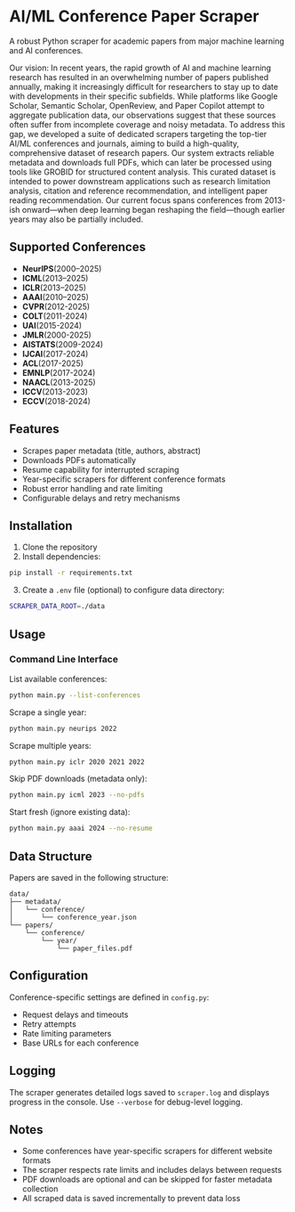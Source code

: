 # AI/ML Conference Paper Scraper

A robust Python scraper for academic papers from major machine learning and AI conferences.

Our vision: In recent years, the rapid growth of AI and machine learning research has resulted in an overwhelming number of papers published annually, making it increasingly difficult for researchers to stay up to date with developments in their specific subfields. While platforms like Google Scholar, Semantic Scholar, OpenReview, and Paper Copilot attempt to aggregate publication data, our observations suggest that these sources often suffer from incomplete coverage and noisy metadata. To address this gap, we developed a suite of dedicated scrapers targeting the top-tier AI/ML conferences and journals, aiming to build a high-quality, comprehensive dataset of research papers. Our system extracts reliable metadata and downloads full PDFs, which can later be processed using tools like GROBID for structured content analysis. This curated dataset is intended to power downstream applications such as research limitation analysis, citation and reference recommendation, and intelligent paper reading recommendation. Our current focus spans conferences from 2013-ish onward—when deep learning began reshaping the field—though earlier years may also be partially included.

## Supported Conferences

- **NeurIPS**(2000–2025)
- **ICML**(2013–2025)
- **ICLR**(2013–2025) 
- **AAAI**(2010–2025)
- **CVPR**(2012-2025)
- **COLT**(2011-2024)
- **UAI**(2015-2024)
- **JMLR**(2000-2025)
- **AISTATS**(2009-2024)
- **IJCAI**(2017-2024)
- **ACL**(2017-2025)
- **EMNLP**(2017-2024)
- **NAACL**(2013-2025)
- **ICCV**(2013-2023) 
- **ECCV**(2018-2024)


## Features

- Scrapes paper metadata (title, authors, abstract)
- Downloads PDFs automatically
- Resume capability for interrupted scraping
- Year-specific scrapers for different conference formats
- Robust error handling and rate limiting
- Configurable delays and retry mechanisms

## Installation

1. Clone the repository
2. Install dependencies:
```bash
pip install -r requirements.txt
```

3. Create a `.env` file (optional) to configure data directory:
```bash
SCRAPER_DATA_ROOT=./data
```

## Usage

### Command Line Interface

List available conferences:
```bash
python main.py --list-conferences
```

Scrape a single year:
```bash
python main.py neurips 2022
```

Scrape multiple years:
```bash
python main.py iclr 2020 2021 2022
```

Skip PDF downloads (metadata only):
```bash
python main.py icml 2023 --no-pdfs
```

Start fresh (ignore existing data):
```bash
python main.py aaai 2024 --no-resume
```


## Data Structure

Papers are saved in the following structure:
```
data/
├── metadata/
│   └── conference/
│       └── conference_year.json
└── papers/
    └── conference/
        └── year/
            └── paper_files.pdf
```

## Configuration

Conference-specific settings are defined in `config.py`:
- Request delays and timeouts
- Retry attempts
- Rate limiting parameters
- Base URLs for each conference

## Logging

The scraper generates detailed logs saved to `scraper.log` and displays progress in the console. Use `--verbose` for debug-level logging.

## Notes

- Some conferences have year-specific scrapers for different website formats
- The scraper respects rate limits and includes delays between requests
- PDF downloads are optional and can be skipped for faster metadata collection
- All scraped data is saved incrementally to prevent data loss